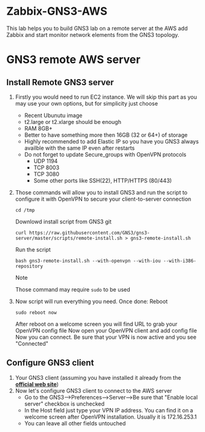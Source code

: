 # Zabbix-GNS3-AWS
This lab helps you to build GNS3 lab on a remote server at the AWS add Zabbix and start monitor network elements from the GNS3 topology.

# GNS3 remote AWS server

## Install Remote GNS3 server



1) Firstly you would need to run EC2 instance. We will skip this part as you may use your own options, but for simplicity just choose
   + Recent Ubunutu image
   + t2.large or t2.xlarge should be enough
   + RAM 8GB+
   + Better to have something more then 16GB (32 or 64+) of storage
   + Highly recommended to add Elastic IP so you have you GNS3 always availble with the same IP even after restarts
   + Do not forget to update Secure_groups with OpenVPN protocols
      - UDP 1194
      - TCP 8003
      - TCP 3080
      -  Some other ports like SSH(22), HTTP/HTTPS (80/443)
          
2) Those commands will allow you to install GNS3 and run the script to configure it with OpenVPN to secure your client-to-server connection

   ```
   cd /tmp
   ```
   Downlowd install script from GNS3 git
   ```
   curl https://raw.githubusercontent.com/GNS3/gns3-server/master/scripts/remote-install.sh > gns3-remote-install.sh
   ```
   Run the script
   ```
   bash gns3-remote-install.sh --with-openvpn --with-iou --with-i386-repository
   ```
   > [!NOTE]
   > Those command may require ```sudo``` to be used

3) Now script will run everything you need. Once done: 
    Reboot
    ```
    sudo reboot now
    ```
    After reboot on a welcome screen you will find URL to grab your OpenVPN config file
    Now open your OpenVPN client and add config file
    Now you can connect. Be sure that your VPN is now active and you see "Connected"

## Configure GNS3 client

1) Your GNS3 client (assuming you have installed it already from the  [**official web site**](https://www.gns3.com/))
2) Now let's configure GNS3 client to connect to the AWS server
   + Go to the GNS3-->Preferences-->Server-->Be sure that "Enable local server" checkbox is unchecked
   + In the Host field just type your VPN IP address. You can find it on a welcome screen after OpenVPN installation. Usually it is 172.16.253.1
   + You can leave all other fields untouched 
